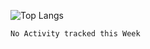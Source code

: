![Top Langs](https://github-readme-stats.vercel.app/api/top-langs/?username=charlie-captain&layout=compact)

<!--START_SECTION:waka-->
```text
No Activity tracked this Week
```
<!--END_SECTION:waka-->
